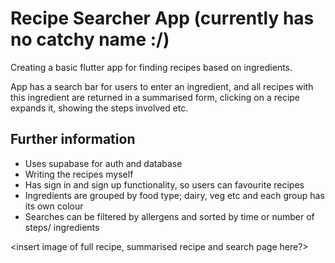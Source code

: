 # Recipe Searcher App (currently has no catchy name :/)

Creating a basic flutter app for finding recipes based on ingredients. 

App has a search bar for users to enter an ingredient, and all recipes with this ingredient are returned in a summarised form, clicking on a recipe expands it, showing the steps involved etc.

## Further information

- Uses supabase for auth and database
- Writing the recipes myself
- Has sign in and sign up functionality, so users can favourite recipes
- Ingredients are grouped by food type; dairy, veg etc and each group has its own colour
- Searches can be filtered by allergens and sorted by time or number of steps/ ingredients

<insert image of full recipe, summarised recipe and search page here?>
